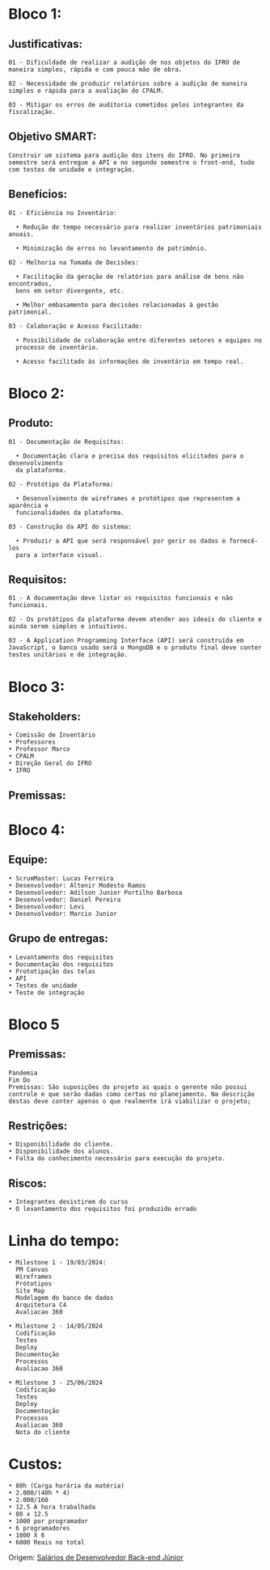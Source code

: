 # Bloco 1:

## Justificativas:

    01 - Dificuldade de realizar a audição de nos objetos do IFRO de maneira simples, rápida e com pouca mão de obra.

    02 - Necessidade de produzir relatórios sobre a audição de maneira simples e rápida para a avaliação do CPALM.

    03 - Mitigar os erros de auditoria cometidos pelos integrantes da fiscalização.

## Objetivo SMART:

    Construir um sistema para audição dos itens do IFRO. No primeiro semestre será entregue a API e no segundo semestre o front-end, tudo com testes de unidade e integração.

## Benefícios:

    01 - Eficiência no Inventário:

      • Redução do tempo necessário para realizar inventários patrimoniais anuais.

      • Minimização de erros no levantamento de patrimônio.

    02 - Melhoria na Tomada de Decisões:

      • Facilitação da geração de relatórios para análise de bens não encontrados,
      bens em setor divergente, etc.

      • Melhor embasamento para decisões relacionadas à gestão patrimonial.

    03 - Colaboração e Acesso Facilitado:

      • Possibilidade de colaboração entre diferentes setores e equipes no
      processo de inventário.

      • Acesso facilitado às informações de inventário em tempo real.

# Bloco 2:

## Produto:

    01 - Documentação de Requisitos:

      • Documentação clara e precisa dos requisitos elicitados para o desenvolvimento
      da plataforma.

    02 - Protótipo da Plataforma:

      • Desenvolvimento de wireframes e protótipos que representem a aparência e
      funcionalidades da plataforma.

    03 - Construção da API do sistema:

      • Produzir a API que será responsável por gerir os dados e fornecê-los
      para a interface visual.

## Requisitos:

    01 - A documentação deve listar os requisitos funcionais e não funcionais.

    02 - Os protótipos da plataforma devem atender aos ideais do cliente e ainda serem simples e intuitivos.

    03 - A Application Programming Interface (API) será construída em JavaScript, o banco usado será o MongoDB e o produto final deve conter testes unitários e de integração.

# Bloco 3:

## Stakeholders:

    • Comissão de Inventário
    • Professores
    • Professor Marco
    • CPALM
    • Direção Geral do IFRO
    • IFRO

## Premissas:

# Bloco 4:

## Equipe:

    • ScrumMaster: Lucas Ferreira
    • Desenvolvedor: Altenir Modesto Ramos
    • Desenvolvedor: Adilson Junior Portilho Barbosa
    • Desenvolvedor: Daniel Pereira
    • Desenvolvedor: Levi
    • Desenvolvedor: Marcio Junior

## Grupo de entregas:

    • Levantamento dos requisitos
    • Documentação dos requisitos
    • Prototipação das telas
    • API
    • Testes de unidade
    • Teste de integração

# Bloco 5

## Premissas:

    Pandemia
    Fim Do
    Premissas: São suposições do projeto as quais o gerente não possui controle e que serão dadas como certas no planejamento. Na descrição destas deve conter apenas o que realmente irá viabilizar o projeto;

## Restrições:
    • Disponibilidade do cliente.
    • Disponibilidade dos alunos.
    • Falta do conhecimento necessário para execução do projeto.

## Riscos:
    • Integrantes desistirem do curso
    • O levantamento dos requisitos foi produzido errado

# Linha do tempo:

    • Milestone 1 - 19/03/2024:
      PM Canvas
      Wireframes
      Prótotipos
      Site Map
      Modelagem do banco de dados
      Arquitetura C4
      Avaliacao 360

    • Milestone 2 - 14/05/2024
      Codificação
      Testes
      Deploy
      Documentoção
      Processos
      Avaliacao 360

    • Milestone 3 - 25/06/2024
      Codificação
      Testes
      Deploy
      Documentoção
      Processos
      Avaliacao 360
      Nota do cliente

# Custos:

    • 80h (Carga horária da matéria)
    • 2.000/(40h * 4)
    • 2.000/160
    • 12.5 A hora trabalhada
    • 80 x 12.5
    • 1000 por programador
    • 6 programadores
    • 1000 X 6
    • 6000 Reais no total

Origem: [Salários de Desenvolvedor Back-end Júnior](https://www.glassdoor.com.br/Sal%C3%A1rios/desenvolvedor-back-end-jr-sal%C3%A1rio-SRCH_KO0,25.htm)
